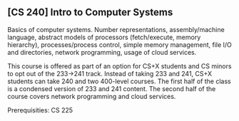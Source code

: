 ## [CS 240] Intro to Computer Systems

Basics of computer systems. Number representations, assembly/machine language, abstract models of processors (fetch/execute, memory hierarchy), processes/process control, simple memory management, file I/O and directories, network programming, usage of cloud services.

This course is offered as part of an option for CS+X students and CS minors to opt out of the 233->241 track. Instead of taking 233 and 241, CS+X students can take 240 and two 400-level courses. The first half of the class is a condensed version of 233 and 241 content. The second half of the course covers network programming and cloud services.

Prerequisities: CS 225
